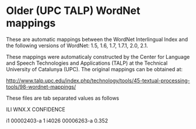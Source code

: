 Older (UPC TALP) WordNet mappings
=================================

These are automatic mappings between the WordNet Interlingual Index and the 
following versions of WordNet: 1.5, 1.6, 1.7, 1.7.1, 2.0, 2.1.

These mappings were automaticaly constructed by the Center for Language and 
Speech Technologies and Applications (TALP) at the Technical University of 
Catalunya (UPC). The original mappings can be obtained at:

http://www.talp.upc.edu/index.php/technology/tools/45-textual-processing-tools/98-wordnet-mappings/

These files are tab separated values as follows

ILI  WNX.X CONFIDENCE

i1  00002403-a  1
i4026   00006263-a  0.352
